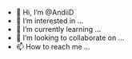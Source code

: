 - 👋 Hi, I’m @AndiiD
- 👀 I’m interested in ...
- 🌱 I’m currently learning ...
- 💞️ I’m looking to collaborate on ...
- 📫 How to reach me ...

<!---
AndiiD/AndiiD is a ✨ special ✨ repository because its `README.md` (this file) appears on your GitHub profile.
You can click the Preview link to take a look at your changes.
--->
